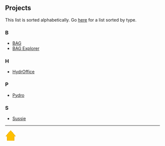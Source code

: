 ## Projects

This list is sorted alphabetically. Go [here](projects_by_type.md) for a list sorted by type.

### B

* [BAG](projects/bag.md)
* [BAG Explorer](projects/bag_explorer.md)

### H

* [HydrOffice](projects/hydroffice.md)

### P

* [Pydro](projects/pydro.md)

### S

* [Sussie](projects/sussie/1.2.4.md)


***

[![Go to Main Page](resources/home.png)](index.html)
